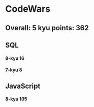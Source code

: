 # CodeWars
##  Overall: 5 kyu	 points: 362
## SQL
#### 8-kyu	16 
#### 7-kyu	8

## JavaScript
#### 8-kyu	105
